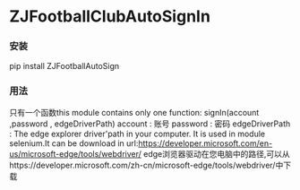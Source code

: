 # ZJFootballClubAutoSignIn

### 安装
pip install ZJFootballAutoSign

### 用法
只有一个函数this module contains only one function:
signIn(account ,password , edgeDriverPath)
account : 账号
password : 密码
edgeDriverPath : The edge explorer driver'path in your computer. It is used in module selenium.It can be download in url:https://developer.microsoft.com/en-us/microsoft-edge/tools/webdriver/
    edge浏览器驱动在您电脑中的路径,可以从https://developer.microsoft.com/zh-cn/microsoft-edge/tools/webdriver/中下载
